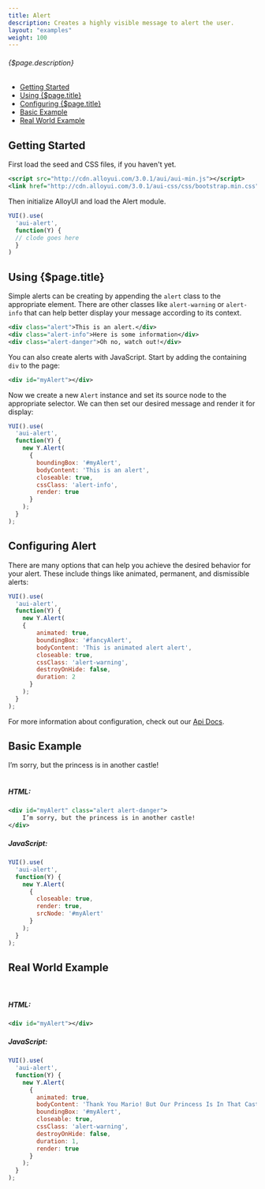 ```yaml
---
title: Alert
description: Creates a highly visible message to alert the user.
layout: "examples"
weight: 100
---
```


###### {$page.description}

- [Getting Started](#1)
- [Using {$page.title}](#2)
- [Configuring {$page.title}](#3)
- [Basic Example](#4)
- [Real World Example](#5)

<article id="1">

## Getting Started

First load the seed and CSS files, if you haven't yet.

```xml
<script src="http://cdn.alloyui.com/3.0.1/aui/aui-min.js"></script>
<link href="http://cdn.alloyui.com/3.0.1/aui-css/css/bootstrap.min.css" rel="stylesheet"></link>
```

Then initialize AlloyUI and load the Alert module.

```javascript
YUI().use(
  'aui-alert',
  function(Y) {
  // clode goes here
  }
)
```

</article>

<article id="2">

## Using {$page.title}

Simple alerts can be creating by appending the `alert` class to the appropriate element. There are other classes like `alert-warning` or `alert-info` that can help better display your message according to its context.

```xml
<div class="alert">This is an alert.</div>
<div class="alert-info">Here is some information</div>
<div class="alert-danger">Oh no, watch out!</div>
```

You can also create alerts with JavaScript. Start by adding the containing ```div``` to the page:

```xml
<div id="myAlert"></div>
```

Now we create a new `Alert` instance and set its source node to the appropriate selector. We can then set our desired message and render it for display:

```javascript
YUI().use(
  'aui-alert',
  function(Y) {
    new Y.Alert(
      {
        boundingBox: '#myAlert',
        bodyContent: 'This is an alert',
        closeable: true,
        cssClass: 'alert-info',
        render: true
      }
    );
  }
);
```

</article>

<article id="3">

## Configuring Alert

There are many options that can help you achieve the desired behavior for your alert. These include things like animated, permanent, and dismissible alerts:

```javascript
YUI().use(
  'aui-alert',
  function(Y) {
    new Y.Alert(
    {
        animated: true,
        boundingBox: '#fancyAlert',
        bodyContent: 'This is animated alert alert',
        closeable: true,
        cssClass: 'alert-warning',
        destroyOnHide: false,
        duration: 2
      }
    );
  }
);
```

<div class="alert alert-success">
	For more information about configuration, check out our <a href="http://alloyui.com/api/modules/aui-alert.html" target="_blank"> Api Docs</a>.
</div>

</article>

<article id="4">

## Basic Example

<div id="myAlert" class="alert alert-danger">
    I’m sorry, but the princess is in another castle!
</div>

<script type="text/javascript">
{literal}
  YUI().use(
    'aui-alert',
    function(Y) {
      new Y.Alert(
        {
          closeable: true,
          render: true,
          srcNode: '#myAlert'
        }
      );
    }
  );
{/literal}
</script>
<br>

##### HTML:
```xml
<div id="myAlert" class="alert alert-danger">
    I’m sorry, but the princess is in another castle!
</div>
```

##### JavaScript:
```javascript
YUI().use(
  'aui-alert',
  function(Y) {
    new Y.Alert(
      {
        closeable: true,
        render: true,
        srcNode: '#myAlert'
      }
    );
  }
);
```

</article>

<article id="5">

## Real World Example

<div id="myAlert"></div>

<script type="text/javascript">
{literal}
  YUI().use(
    'aui-alert',
    function(Y) {
      new Y.Alert(
        {
          animated: true,
          bodyContent: 'Thank You Mario! But Our Princess Is In That Castle!',
          boundingBox: '#myAlert',
          closeable: true,
          cssClass: 'alert-warning',
          destroyOnHide: false,
          duration: 1,
          render: true
        }
      );
    }
  );
{/literal}
</script>
<br>

##### HTML:
```xml
<div id="myAlert"></div>
```

##### JavaScript:
```javascript
YUI().use(
  'aui-alert',
  function(Y) {
    new Y.Alert(
      {
        animated: true,
        bodyContent: 'Thank You Mario! But Our Princess Is In That Castle!',
        boundingBox: '#myAlert',
        closeable: true,
        cssClass: 'alert-warning',
        destroyOnHide: false,
        duration: 1,
        render: true
      }
    );
  }
);
```

</article>
